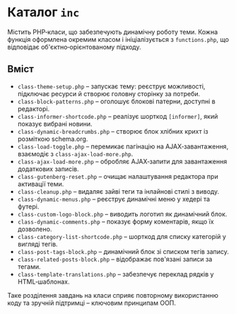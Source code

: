 # Каталог `inc`

Містить PHP‑класи, що забезпечують динамічну роботу теми. Кожна функція оформлена окремим класом і ініціалізується з `functions.php`, що відповідає об'єктно‑орієнтованому підходу.

## Вміст

- `class-theme-setup.php` – запускає тему: реєструє можливості, підключає ресурси й створює головну сторінку за потреби.
- `class-block-patterns.php` – оголошує блокові патерни, доступні в редакторі.
- `class-informer-shortcode.php` – реалізує шорткод `[informer]`, який показує вибрані новини.
- `class-dynamic-breadcrumbs.php` – створює блок хлібних крихт із розміткою schema.org.
- `class-load-toggle.php` – перемикає пагінацію на AJAX‑завантаження, взаємодіє з `class-ajax-load-more.php`.
- `class-ajax-load-more.php` – обробляє AJAX‑запити для завантаження додаткових записів.
- `class-gutenberg-reset.php` – очищає налаштування редактора при активації теми.
- `class-cleanup.php` – видаляє зайві теги та інлайнові стилі з виводу.
- `class-dynamic-menus.php` – реєструє динамічні меню у хедері та футері.
- `class-custom-logo-block.php` – виводить логотип як динамічний блок.
- `class-dynamic-comments.php` – показує форму коментарів, якщо їх дозволено.
- `class-category-list-shortcode.php` – шорткод для списку категорій у вигляді тегів.
- `class-post-tags-block.php` – динамічний блок зі списком тегів запису.
- `class-related-posts-block.php` – відображає пов'язані записи за тегами.
- `class-template-translations.php` – забезпечує переклад рядків у HTML‑шаблонах.

Таке розділення завдань на класи сприяє повторному використанню коду та зручній підтримці – ключовим принципам ООП.
